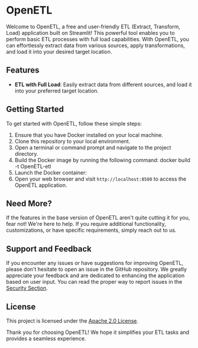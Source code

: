 # OpenETL

Welcome to OpenETL, a free and user-friendly ETL (Extract, Transform, Load) application built on Streamlit! This powerful tool enables you to perform basic ETL processes with full load capabilities. With OpenETL, you can effortlessly extract data from various sources, apply transformations, and load it into your desired target location.

## Features

- **ETL with Full Load**: Easily extract data from different sources, and load it into your preferred target location.

## Getting Started

To get started with OpenETL, follow these simple steps:

1. Ensure that you have Docker installed on your local machine.
2. Clone this repository to your local environment.
3. Open a terminal or command prompt and navigate to the project directory.
4. Build the Docker image by running the following command: docker build -t OpenETL-etl 
5. Launch the Docker container:
6. Open your web browser and visit `http://localhost:8500` to access the OpenETL application.

## Need More?

If the features in the base version of OpenETL aren't quite cutting it for you, fear not! We're here to help. If you require additional functionality, customizations, or have specific requirements, simply reach out to us.


## Support and Feedback

If you encounter any issues or have suggestions for improving OpenETL, please don't hesitate to open an issue in the GitHub repository. We greatly appreciate your feedback and are dedicated to enhancing the application based on user input. You can read the proper way to report issues in the [Security Section](SECURITY.md).

## License

This project is licensed under the [Apache 2.0 License](LICENSE). 

Thank you for choosing OpenETL! We hope it simplifies your ETL tasks and provides a seamless experience.


